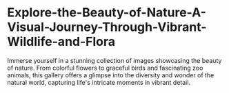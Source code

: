 # Explore-the-Beauty-of-Nature-A-Visual-Journey-Through-Vibrant-Wildlife-and-Flora
Immerse yourself in a stunning collection of images showcasing the beauty of nature. From colorful flowers to graceful birds and fascinating zoo animals, this gallery offers a glimpse into the diversity and wonder of the natural world, capturing life's intricate moments in vibrant detail.
